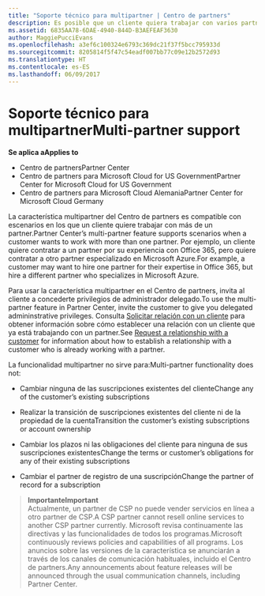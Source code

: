 ```yaml
---
title: "Soporte técnico para multipartner | Centro de partners"
description: Es posible que un cliente quiera trabajar con varios partners especializados en distintos servicios en el programa Proveedor de soluciones en la nube.
ms.assetid: 6835AA78-6DAE-4940-844D-B3AEFEAF3630
author: MaggiePucciEvans
ms.openlocfilehash: a3ef6c100324e6793c369dc21f37f5bcc795933d
ms.sourcegitcommit: 8205814f5f47c54eadf007bb77c09e12b2572d93
ms.translationtype: HT
ms.contentlocale: es-ES
ms.lasthandoff: 06/09/2017
---
```

# <a name="multi-partner-support"></a><span data-ttu-id="ef63e-103">Soporte técnico para multipartner</span><span class="sxs-lookup"><span data-stu-id="ef63e-103">Multi-partner support</span></span>

**<span data-ttu-id="ef63e-104">Se aplica a</span><span class="sxs-lookup"><span data-stu-id="ef63e-104">Applies to</span></span>**

-  <span data-ttu-id="ef63e-105">Centro de partners</span><span class="sxs-lookup"><span data-stu-id="ef63e-105">Partner Center</span></span>
-  <span data-ttu-id="ef63e-106">Centro de partners para Microsoft Cloud for US Government</span><span class="sxs-lookup"><span data-stu-id="ef63e-106">Partner Center for Microsoft Cloud for US Government</span></span>
-  <span data-ttu-id="ef63e-107">Centro de partners para Microsoft Cloud Alemania</span><span class="sxs-lookup"><span data-stu-id="ef63e-107">Partner Center for Microsoft Cloud Germany</span></span>

<span data-ttu-id="ef63e-108">La característica multipartner del Centro de partners es compatible con escenarios en los que un cliente quiere trabajar con más de un partner.</span><span class="sxs-lookup"><span data-stu-id="ef63e-108">Partner Center’s multi-partner feature supports scenarios when a customer wants to work with more than one partner.</span></span> <span data-ttu-id="ef63e-109">Por ejemplo, un cliente quiere contratar a un partner por su experiencia con Office 365, pero quiere contratar a otro partner especializado en Microsoft Azure.</span><span class="sxs-lookup"><span data-stu-id="ef63e-109">For example, a customer may want to hire one partner for their expertise in Office 365, but hire a different partner who specializes in Microsoft Azure.</span></span>

<span data-ttu-id="ef63e-110">Para usar la característica multipartner en el Centro de partners, invita al cliente a concederte privilegios de administrador delegado.</span><span class="sxs-lookup"><span data-stu-id="ef63e-110">To use the multi-partner feature in Partner Center, invite the customer to give you delegated admininstrative privileges.</span></span> <span data-ttu-id="ef63e-111">Consulta [Solicitar relación con un cliente](request-a-relationship-with-a-customer.md) para obtener información sobre cómo establecer una relación con un cliente que ya está trabajando con un partner.</span><span class="sxs-lookup"><span data-stu-id="ef63e-111">See [Request a relationship with a customer](request-a-relationship-with-a-customer.md) for information about how to establish a relationship with a customer who is already working with a partner.</span></span>

<span data-ttu-id="ef63e-112">La funcionalidad multipartner no sirve para:</span><span class="sxs-lookup"><span data-stu-id="ef63e-112">Multi-partner functionality does not:</span></span>

-   <span data-ttu-id="ef63e-113">Cambiar ninguna de las suscripciones existentes del cliente</span><span class="sxs-lookup"><span data-stu-id="ef63e-113">Change any of the customer’s existing subscriptions</span></span>

-   <span data-ttu-id="ef63e-114">Realizar la transición de suscripciones existentes del cliente ni de la propiedad de la cuenta</span><span class="sxs-lookup"><span data-stu-id="ef63e-114">Transition the customer’s existing subscriptions or account ownership</span></span>

-   <span data-ttu-id="ef63e-115">Cambiar los plazos ni las obligaciones del cliente para ninguna de sus suscripciones existentes</span><span class="sxs-lookup"><span data-stu-id="ef63e-115">Change the terms or customer’s obligations for any of their existing subscriptions</span></span>

-   <span data-ttu-id="ef63e-116">Cambiar el partner de registro de una suscripción</span><span class="sxs-lookup"><span data-stu-id="ef63e-116">Change the partner of record for a subscription</span></span>

>**<span data-ttu-id="ef63e-117">Importante</span><span class="sxs-lookup"><span data-stu-id="ef63e-117">Important</span></span>**<br>
<span data-ttu-id="ef63e-118">Actualmente, un partner de CSP no puede vender servicios en línea a otro partner de CSP.</span><span class="sxs-lookup"><span data-stu-id="ef63e-118">A CSP partner cannot resell online services to another CSP partner currently.</span></span> <span data-ttu-id="ef63e-119">Microsoft revisa continuamente las directivas y las funcionalidades de todos los programas.</span><span class="sxs-lookup"><span data-stu-id="ef63e-119">Microsoft continuously reviews policies and capabilities of all programs.</span></span> <span data-ttu-id="ef63e-120">Los anuncios sobre las versiones de la característica se anunciarán a través de los canales de comunicación habituales, incluido el Centro de partners.</span><span class="sxs-lookup"><span data-stu-id="ef63e-120">Any announcements about feature releases will be announced through the usual communication channels, including Partner Center.</span></span>  

 






